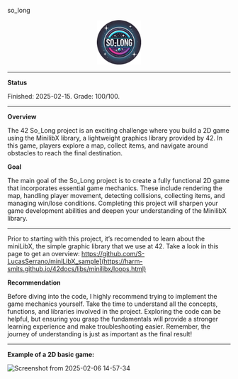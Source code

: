 so_long

<p align="center">
  <a href="https://github.com/Albertoocbs/so_long">
    <img src="https://github.com/Albertoocbs/So_long/blob/master/so_long_circular.png" width="100"/>
  </a>
</p>

-------

**Status**

Finished: 2025-02-15. Grade: 100/100.

------- 

**Overview**

The 42 So_Long project is an exciting challenge where you build a 2D game using the MinilibX library, a lightweight graphics library provided by 42. In this game, players explore a map, collect items, and navigate around obstacles to reach the final destination.

**Goal**

The main goal of the So_Long project is to create a fully functional 2D game that incorporates essential game mechanics. These include rendering the map, handling player movement, detecting collisions, collecting items, and managing win/lose conditions. Completing this project will sharpen your game development abilities and deepen your understanding of the MinilibX library.

------

Prior to starting with this project, it’s recomended to learn about the miniLibX, the simple graphic library that we use at 42. Take a look in this page to get an overview: https://github.com/S-LucasSerrano/miniLibX_sample](https://harm-smits.github.io/42docs/libs/minilibx/loops.html)

**Recommendation**

Before diving into the code, I highly recommend trying to implement the game mechanics yourself. Take the time to understand all the concepts, functions, and libraries involved in the project. Exploring the code can be helpful, but ensuring you grasp the fundamentals will provide a stronger learning experience and make troubleshooting easier. Remember, the journey of understanding is just as important as the final result!

------

**Example of a 2D basic game:**

![Screenshot from 2025-02-06 14-57-34](https://github.com/user-attachments/assets/4b527f27-9b34-4ba0-8a52-46de7dbf70ff)

